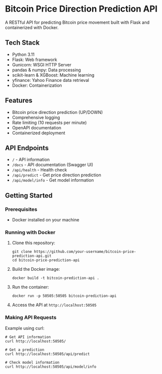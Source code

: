 # Bitcoin Price Direction Prediction API

A RESTful API for predicting Bitcoin price movement built with Flask and containerized with Docker.

## Tech Stack

- Python 3.11
- Flask: Web framework
- Gunicorn: WSGI HTTP Server
- pandas & numpy: Data processing
- scikit-learn & XGBoost: Machine learning
- yfinance: Yahoo Finance data retrieval
- Docker: Containerization

## Features

- Bitcoin price direction prediction (UP/DOWN)
- Comprehensive logging
- Rate limiting (10 requests per minute)
- OpenAPI documentation
- Containerized deployment

## API Endpoints

- `/` - API information
- `/docs` - API documentation (Swagger UI)
- `/api/health` - Health check
- `/api/predict` - Get price direction prediction
- `/api/model/info` - Get model information

## Getting Started

### Prerequisites

- Docker installed on your machine

### Running with Docker

1. Clone this repository:
   ```
   git clone https://github.com/your-username/bitcoin-price-prediction-api.git
   cd bitcoin-price-prediction-api
   ```

2. Build the Docker image:
   ```
   docker build -t bitcoin-prediction-api .
   ```

3. Run the container:
   ```
   docker run -p 50505:50505 bitcoin-prediction-api
   ```

4. Access the API at `http://localhost:50505`

### Making API Requests

Example using curl:
```
# Get API information
curl http://localhost:50505/

# Get a prediction
curl http://localhost:50505/api/predict

# Check model information
curl http://localhost:50505/api/model/info
``` 